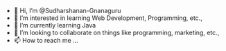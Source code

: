 - 👋 Hi, I’m @Sudharshanan-Gnanaguru
- 👀 I’m interested in learning Web Development, Programming, etc.,
- 🌱 I’m currently learning Java
- 💞️ I’m looking to collaborate on things like programming, marketing, etc.,
- 📫 How to reach me ...

<!---
Sudharshanan-Gnanaguru/Sudharshanan-Gnanaguru is a ✨ special ✨ repository because its `README.md` (this file) appears on your GitHub profile.
You can click the Preview link to take a look at your changes.
--->
